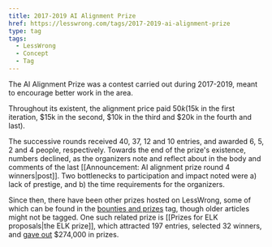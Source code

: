 ```yaml
---
title: 2017-2019 AI Alignment Prize
href: https://lesswrong.com/tags/2017-2019-ai-alignment-prize
type: tag
tags:
  - LessWrong
  - Concept
  - Tag
---
```


The AI Alignment Prize was a contest carried out during 2017-2019, meant to encourage better work in the area. 

Throughout its existent, the alignment price paid $50k ($15k in the first iteration, $15k in the second, $10k in the third and $20k in the fourth and last). 

The successive rounds received 40, 37, 12 and 10 entries, and awarded 6, 5, 2 and 4 people, respectively. Towards the end of the prize's existence, numbers declined, as the organizers note and reflect about in the body and comments of the last [[Announcement: AI alignment prize round 4 winners|post]]. Two bottlenecks to participation and impact noted were a) lack of prestige, and b) the time requirements for the organizers.

Since then, there have been other prizes hosted on LessWrong, some of which can be found in the [bounties and prizes](https://www.lesswrong.com/tag/bounties-and-prizes-active) tag, though older articles might not be tagged. One such related prize is [[Prizes for ELK proposals|the ELK prize]], which attracted 197 entries, selected 32 winners, and [gave out](https://www.lesswrong.com/posts/QEYWkRoCn4fZxXQAY/prizes-for-elk-proposals) $274,000 in prizes.